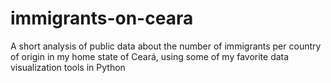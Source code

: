 # immigrants-on-ceara
 A short analysis of public data about the number of immigrants per country of origin in my home state of Ceará, using some of my favorite data visualization tools in Python
